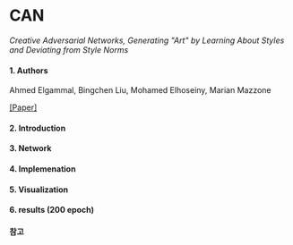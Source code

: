# CAN
*Creative Adversarial Networks, Generating "Art" by Learning About Styles and Deviating from Style Norms*

#### 1. Authors

Ahmed Elgammal, Bingchen Liu, Mohamed Elhoseiny, Marian Mazzone

[[Paper]](https://arxiv.org/abs/1706.07068)

#### 2. Introduction

#### 3. Network

#### 4. Implemenation

#### 5. Visualization

#### 6. results (200 epoch)

#### 참고

